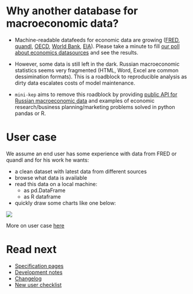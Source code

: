 Why another database for macroeconomic data?
============================================

- Machine-readable datafeeds for economic data are growing ([FRED](https://research.stlouisfed.org/docs/api/fred/), 
  [quandl](https://blog.quandl.com/api-for-economic-data), 
  [OECD](https://data.oecd.org/api), 
  [World Bank](https://datahelpdesk.worldbank.org/knowledgebase/topics/125589), 
  [EIA](https://www.eia.gov/opendata/)). Please take a minute to fill [our poll about economics datasources](https://goo.gl/2wY43R) and see the results.  

- However, some data is still left in the dark. Russian macroeconomic statistics seems very fragmented (HTML, Word, Excel are common dessimination formats). This is a roadblock to reproducible analysis as dirty data escalates costs of model maintenance.      

- ```mini-kep``` aims to remove this roadblock by providing 
  [public API for Russian macroeconomic data](http://mini-kep.herokuapp.com/) 
  and examples of economic research/business planning/marketing  problems solved in python pandas or R.
  
 
User case
=========

We assume an end user has some experience with data from FRED or quandl and for his work he wants:

- a clean dataset with latest data from different sources
- browse what data is available
- read this data on a local machine:
   - as pd.DataFrame 
   - as R dataframe  
- quickly draw some charts like one below: 

[![](http://datachart.cc/images/rub_oil.png)](http://datachart.cc/)

More on user case [here](specification/usercase.md)

Read next
=========

- [Specification pages](specification/readme.md)
- [Development notes](DEV.md) 
- [Changelog](changelog.md)
- [New user checklist](https://github.com/mini-kep/intro/wiki/New-user-checklist)

